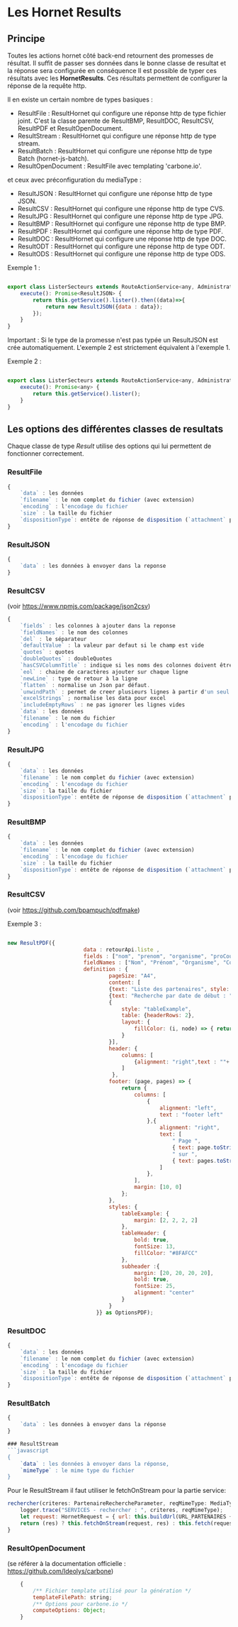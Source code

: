 # Les Hornet Results

## Principe

Toutes les actions hornet côté back-end retournent des promesses de résultat.
Il suffit de passer ses données dans le bonne classe de resultat et la réponse sera configurée en conséquence
Il est possible de typer ces résultats avec les **HornetResults**.
Ces résultats permettent de configurer la réponse de la requête http.

Il en existe un certain nombre de types basiques :

* ResultFile : ResultHornet qui configure une réponse http de type fichier joint. C'est la classe parente de ResultBMP, ResultDOC, ResultCSV, ResultPDF et ResultOpenDocument.
* ResultStream : ResultHornet qui configure une réponse http de type stream.
* ResultBatch : ResultHornet qui configure une réponse http de type Batch (hornet-js-batch).
* ResultOpenDocument : ResultFile avec templating 'carbone.io'.

et ceux avec préconfiguration du mediaType :
* ResultJSON   : ResultHornet qui configure une réponse http de type JSON.
* ResultCSV    : ResultHornet qui configure une réponse http de type CVS.
* ResultJPG    : ResultHornet qui configure une réponse http de type JPG.
* ResultBMP    : ResultHornet qui configure une réponse http de type BMP.
* ResultPDF    : ResultHornet qui configure une réponse http de type PDF.
* ResultDOC    : ResultHornet qui configure une réponse http de type DOC.
* ResultODT    : ResultHornet qui configure une réponse http de type ODT.
* ResultODS    : ResultHornet qui configure une réponse http de type ODS.

Exemple 1 :
```javascript

export class ListerSecteurs extends RouteActionService<any, AdministrationSecteurService> {
    execute(): Promise<ResultJSON> {
        return this.getService().lister().then((data)=>{
            return new ResultJSON({data : data});
        });
    }
}

```

Important : Si le type de la promesse n'est pas typée un ResultJSON est crée automatiquement.
L'exemple 2 est strictement équivalent à l'exemple 1.

Exemple 2 :
```javascript

export class ListerSecteurs extends RouteActionService<any, AdministrationSecteurService> {
    execute(): Promise<any> {
        return this.getService().lister();
    }
}

```
## Les options des différentes classes de resultats

Chaque classe de type *Result* utilise des options qui lui permettent de fonctionner correctement.

### ResultFile
```javascript
{
    `data` : les données
    `filename` : le nom complet du fichier (avec extension)
    `encoding` : l'encodage du fichier
    `size` : la taille du fichier
    `dispositionType`: entête de réponse de disposition (`attachment` par défaut). De type DispositionType, une valeur à `DispositionType.INLINE` permet de laisser le navigateur gérer ca visualisation (sans fenêtre de téléchargement)
}
```

### ResultJSON
```javascript
{
    `data` : les données à envoyer dans la reponse
}
```

### ResultCSV
(voir https://www.npmjs.com/package/json2csv)

```javascript
{
    `fields` : les colonnes à ajouter dans la reponse
    `fieldNames` : le nom des colonnes
    `del` : le séparateur
    `defaultValue` : la valeur par defaut si le champ est vide
    `quotes` : quotes
    `doubleQuotes` : doubleQuotes
    `hasCSVColumnTitle` : indique si les noms des colonnes doivent être affichés
    `eol` : chaine de caractères ajouter sur chaque ligne
    `newLine` : type de retour à la ligne
    `flatten` : normalise un Json par défaut.
    `unwindPath` : permet de creer plusieurs lignes à partir d'un seul json
    `excelStrings` ; normalise les data pour excel
    `includeEmptyRows` : ne pas ignorer les lignes vides
    `data` : les données
    `filename` : le nom du fichier
    `encoding` : l'encodage du fichier
}
```

### ResultJPG
```javascript
{
    `data` : les données
    `filename` : le nom complet du fichier (avec extension)
    `encoding` : l'encodage du fichier
    `size` : la taille du fichier
    `dispositionType`: entête de réponse de disposition (`attachment` par défaut). De type DispositionType, une valeur à `DispositionType.INLINE` permet de laisser le navigateur gérer la visualisation (sans fenêtre de téléchargement)
}
```

### ResultBMP
```javascript
{
    `data` : les données
    `filename` : le nom complet du fichier (avec extension)
    `encoding` : l'encodage du fichier
    `size` : la taille du fichier
    `dispositionType`: entête de réponse de disposition (`attachment` par défaut). De type DispositionType, une valeur à `DispositionType.INLINE` permet de laisser le navigateur gérer la visualisation (sans fenêtre de téléchargement)
}
```

### ResultCSV
(voir https://github.com/bpampuch/pdfmake)

Exemple 3 :
```javascript

new ResultPDF({
                        data : retourApi.liste ,
                        fields : ["nom", "prenom", "organisme", "proCourriel"],
                        fieldNames : ["Nom", "Prénom", "Organisme", "Courriel"],
                        definition : {
                                pageSize: "A4",
                                content: [
                                {text: "Liste des partenaires", style: "subheader"},
                                {text: "Recherche par date de début : " + DateUtils.formatInTZ(retourApi.listeCriteres.startDate, DateUtils.YMD_Formats[0])},
                                {
                                    style: "tableExample",
                                    table: {headerRows: 2},
                                    layout: {
                                        fillColor: (i, node) => { return (i % 2 === 0) ?  "#F3F6F8" : null; }
                                    }
                                }],
                                header: {
                                    columns: [
                                        {alignment: "right",text : ""+ DateUtils.formatInTZ(new Date(), DateUtils.YMD_Formats[0])}
                                    ]
                                 },
                                footer: (page, pages) => {
                                    return {
                                        columns: [
                                            {
                                                alignment: "left",
                                                text : "footer left"
                                            },{
                                                alignment: "right",
                                                text: [
                                                    " Page ",
                                                    { text: page.toString() },
                                                    " sur ",
                                                    { text: pages.toString()}
                                                ]
                                            },
                                        ],
                                        margin: [10, 0]
                                    };
                                },
                                styles: {
                                    tableExample: {
                                        margin: [2, 2, 2, 2]
                                    },
                                    tableHeader: {
                                        bold: true,
                                        fontSize: 13,
                                        fillColor: "#8FAFCC"
                                    },
                                    subheader :{
                                        margin: [20, 20, 20, 20],
                                        bold: true,
                                        fontSize: 25,
                                        alignment: "center"
                                    }
                                }
                            }} as OptionsPDF);

```

### ResultDOC
```javascript
{
    `data` : les données
    `filename` : le nom complet du fichier (avec extension)
    `encoding` : l'encodage du fichier
    `size` : la taille du fichier
    `dispositionType`: entête de réponse de disposition (`attachment` par défaut)
}
```

### ResultBatch
```javascript
{
    `data` : les données à envoyer dans la réponse
}

### ResultStream
```javascript
{
    `data` : les données à envoyer dans la réponse,
    `mimeType` : le mime type du fichier
}
```

Pour le ResultStream il faut utiliser le fetchOnStream pour la partie service:
```javascript
rechercher(criteres: PartenaireRechercheParameter, reqMimeType: MediaType, res?: NodeJS.WritableStream): Promise<any> {
    logger.trace("SERVICES - rechercher : ", criteres, reqMimeType);
    let request: HornetRequest = { url: this.buildUrl(URL_PARTENAIRES + URL_PAR_RECHERCHE), method: "post", data: criteres, typeMime: reqMimeType };
    return (res) ? this.fetchOnStream(request, res) : this.fetch(request);
}
```

### ResultOpenDocument
(se référer à la documentation officielle : https://github.com/Ideolys/carbone)

```javascript
    {
        /** Fichier template utilisé pour la génération */
        templateFilePath: string;
        /** Options pour carbone.io */
        computeOptions: Object;
    }
```